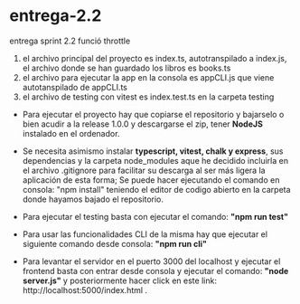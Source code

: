 # entrega-2.2
entrega sprint 2.2 funció throttle



1. el archivo principal del proyecto es index.ts, autotranspilado a index.js, el archivo donde se han guardado los libros es books.ts
2. el archivo para ejecutar la app en la consola es appCLI.js que viene autotanspilado de appCLI.ts
3. el archivo de testing con vitest es index.test.ts en la carpeta testing

- Para ejecutar el proyecto hay que copiarse el repositorio y bajarselo o bien acudir a la release 1.0.0 y descargarse el zip, tener **NodeJS** instalado en el ordenador.

- Se necesita asimismo instalar **typescript, vitest, chalk y express**, sus dependencias y la carpeta node_modules aque he decidido incluirla en el archivo .gitignore para facilitar su descarga al ser más ligera la aplicación de esta forma; Se puede hacer ejecutando el comando en consola:
"npm install" teniendo el editor de codigo abierto en la carpeta donde hayamos bajado el repositorio.

- Para ejecutar el testing basta con ejecutar el comando: **"npm run test"**
- Para usar las funcionalidades CLI de la misma hay que ejecutar el siguiente comando desde consola: **"npm run cli"** 
- Para levantar el servidor en el puerto 3000 del localhost y ejecutar el frontend basta con entrar desde consola y ejecutar el comando: **"node server.js"** y posteriormente hacer click en este link: http://localhost:5000/index.html .
